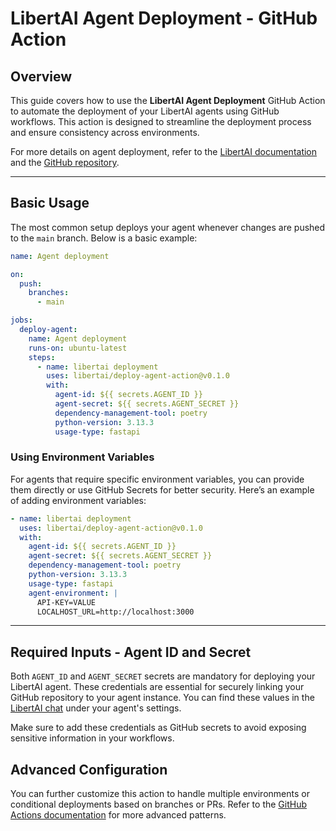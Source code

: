 # LibertAI Agent Deployment - GitHub Action

## Overview

This guide covers how to use the **LibertAI Agent Deployment** GitHub Action to automate the deployment of your LibertAI agents using GitHub workflows. This action is designed to streamline the deployment process and ensure consistency across environments.

For more details on agent deployment, refer to the [LibertAI documentation](https://docs.libertai.io/agents/guides/general/getting-started.html) and the [GitHub repository](https://github.com/Libertai/deploy-agent-action).

---

## Basic Usage

The most common setup deploys your agent whenever changes are pushed to the `main` branch. Below is a basic example:

```yaml
name: Agent deployment

on:
  push:
    branches:
      - main

jobs:
  deploy-agent:
    name: Agent deployment
    runs-on: ubuntu-latest
    steps:
      - name: libertai deployment
        uses: libertai/deploy-agent-action@v0.1.0
        with:
          agent-id: ${{ secrets.AGENT_ID }}
          agent-secret: ${{ secrets.AGENT_SECRET }}
          dependency-management-tool: poetry
          python-version: 3.13.3
          usage-type: fastapi
```

### Using Environment Variables

For agents that require specific environment variables, you can provide them directly or use GitHub Secrets for better security. Here’s an example of adding environment variables:

```yaml
- name: libertai deployment
  uses: libertai/deploy-agent-action@v0.1.0
  with:
    agent-id: ${{ secrets.AGENT_ID }}
    agent-secret: ${{ secrets.AGENT_SECRET }}
    dependency-management-tool: poetry
    python-version: 3.13.3
    usage-type: fastapi
    agent-environment: |
      API-KEY=VALUE
      LOCALHOST_URL=http://localhost:3000
```

---

## Required Inputs - Agent ID and Secret

Both `AGENT_ID` and `AGENT_SECRET` secrets are mandatory for deploying your LibertAI agent. These credentials are essential for securely linking your GitHub repository to your agent instance. You can find these values in the [LibertAI chat](https://chat.libertai.io/#/agents) under your agent's settings.

Make sure to add these credentials as GitHub secrets to avoid exposing sensitive information in your workflows.

## Advanced Configuration

You can further customize this action to handle multiple environments or conditional deployments based on branches or PRs. Refer to the [GitHub Actions documentation](https://docs.github.com/en/actions) for more advanced patterns.

